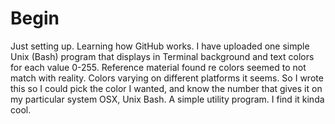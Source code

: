 # Begin
Just setting up. Learning how GitHub works. 
I have uploaded one simple Unix (Bash) program that displays in Terminal background and text colors for each value 0-255. Reference material found re colors seemed to not match with reality. Colors varying on different platforms it seems.  So I wrote this so I could pick the color I wanted, and know the number that gives it on my particular system OSX, Unix Bash. A simple utility program.  I find it kinda cool. 
